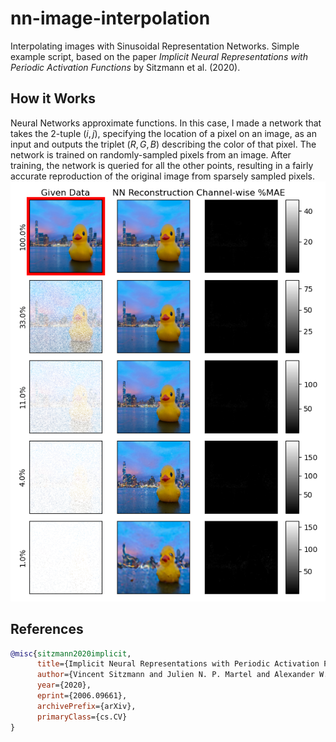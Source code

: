 # nn-image-interpolation
Interpolating images with Sinusoidal Representation Networks. Simple example script, based on the paper _Implicit Neural Representations with Periodic Activation Functions_ by Sitzmann et al. (2020).

## How it Works
Neural Networks approximate functions. In this case, I made a network that takes the 2-tuple $(i,j)$, specifying the location of a pixel on an image, as an input and outputs the triplet $(R,G,B)$ describing the color of that pixel. The network is trained on randomly-sampled pixels from an image. After training, the network is queried for all the other points, resulting in a fairly accurate reproduction of the original image from sparsely sampled pixels.
![image](Test_Results.png)

## References
```bibtex
@misc{sitzmann2020implicit,
      title={Implicit Neural Representations with Periodic Activation Functions}, 
      author={Vincent Sitzmann and Julien N. P. Martel and Alexander W. Bergman and David B. Lindell and Gordon Wetzstein},
      year={2020},
      eprint={2006.09661},
      archivePrefix={arXiv},
      primaryClass={cs.CV}
}
```
